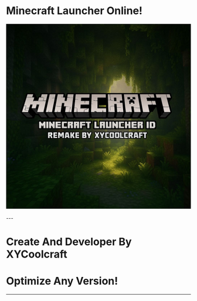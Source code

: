 # Minecraft Launcher Online! 
<p align="center">
  <img src="https://raw.githubusercontent.com/Xayztech/minecraft122/refs/heads/main/imagethumb/logo.png" alt="Thumbnail" />
</p>
---

# Create And Developer By XYCoolcraft
# Optimize Any Version! 

---
